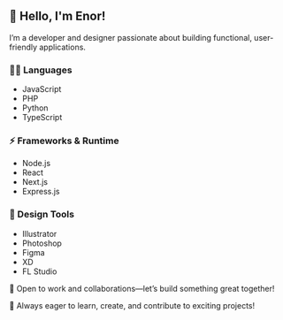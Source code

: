 ## 👋 Hello, I'm **Enor**!  
I’m a developer and designer passionate about building functional, user-friendly applications.

### 👨‍💻 Languages
- JavaScript  
- PHP  
- Python  
- TypeScript  

### ⚡ Frameworks & Runtime
- Node.js  
- React  
- Next.js  
- Express.js  

### 🎨 Design Tools
- Illustrator  
- Photoshop  
- Figma  
- XD  
- FL Studio  

💼 Open to work and collaborations—let’s build something great together!  

🌟 Always eager to learn, create, and contribute to exciting projects!  
